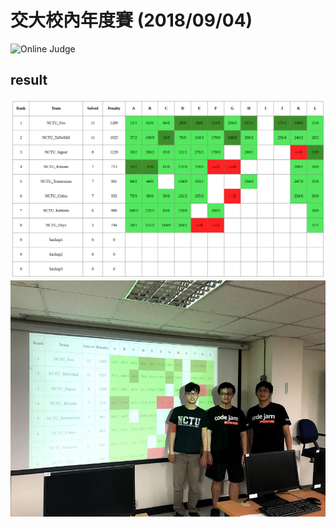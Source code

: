 # 交大校內年度賽 (2018/09/04)

![Online Judge](https://oj.nctu.me/groups/17/bulletins/)


## result

![result](./result.png)
![p1](./p1.jpg)
